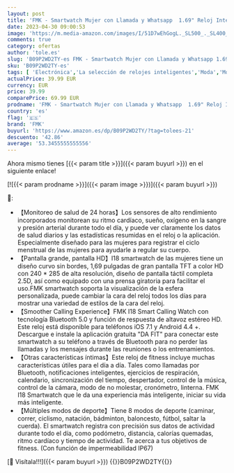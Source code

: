 ```yaml
---
layout: post
title: 'FMK - Smartwatch Mujer con Llamada y Whatsapp  1.69" Reloj Inteligente Mujer para Android iPhone con Seguimiento Menstrual  Presión Arterial  Ritmo Cardíaco  Oxígeno Sanguíneo  Correa de Metal y Silicona'
date: 2023-04-30 09:00:53
image: 'https://m.media-amazon.com/images/I/51D7wEhGogL._SL500_._SL400_.jpg'
comments: true
category: ofertas
author: 'tole.es'
slug: 'B09P2WD2TY-es FMK - Smartwatch Mujer con Llamada y Whatsapp 1.69" Reloj...'
sku: 'B09P2WD2TY-es'
tags: [ 'Electrónica','La selección de relojes inteligentes','Moda','Moda Mujer','Relojes para mujer','Self Service','Smartwatches','Smartwatches Fashion para Mujer','Special Features Stores','Tecnología para vestir','fmk','iphone','partition_000','partition_113','🇪🇸', ]
actualPrice: 39.99 EUR
currency: EUR
price: 39.99
comparePrice: 69.99 EUR
prodname: 'FMK - Smartwatch Mujer con Llamada y Whatsapp  1.69" Reloj Inteligente Mujer para Android iPhone con Seguimiento Menstrual  Presión Arterial  Ritmo Cardíaco  Oxígeno Sanguíneo  Correa de Metal y Silicona'
country: 'es'
flag: '🇪🇸'
brand: 'FMK'
buyurl: 'https://www.amazon.es/dp/B09P2WD2TY/?tag=tolees-21'
descuento: '42.86'
average: '53.3455555555556'
---
```


Ahora mismo tienes [{{< param title >}}]({{< param buyurl >}}) en el siguiente enlace!

[![{{< param prodname >}}]({{< param image >}})]({{< param buyurl >}})

🔎:

- 【Monitoreo de salud de 24 horas】Los sensores de alto rendimiento incorporados monitorean su ritmo cardíaco, sueño, oxígeno en la sangre y presión arterial durante todo el día, y puede ver claramente los datos de salud diarios y las estadísticas resumidas en el reloj o la aplicación. Especialmente diseñado para las mujeres para registrar el ciclo menstrual de las mujeres para ayudarle a regular su cuerpo.
- 【Pantalla grande, pantalla HD】I18 smartwatch de las mujeres tiene un diseño curvo sin bordes, 1,69 pulgadas de gran pantalla TFT a color HD con 240 * 285 de alta resolución, diseño de pantalla táctil completa 2.5D, así como equipado con una prensa giratoria para facilitar el uso.FMK smartwatch soporta la visualización de la esfera personalizada, puede cambiar la cara del reloj todos los días para mostrar una variedad de estilos de la cara del reloj.
- 【Smoother Calling Experience】FMK I18 Smart Calling Watch con tecnología Bluetooth 5.0 y función de respuesta de altavoz estéreo HD. Este reloj está disponible para teléfonos iOS 7.1 y Android 4.4 +. Descargue e instale la aplicación gratuita "DA FIT" para conectar este smartwatch a su teléfono a través de Bluetooth para no perder las llamadas y los mensajes durante las reuniones o los entrenamientos.
- 【Otras características íntimas】Este reloj de fitness incluye muchas características útiles para el día a día. Tales como llamadas por Bluetooth, notificaciones inteligentes, ejercicios de respiración, calendario, sincronización del tiempo, despertador, control de la música, control de la cámara, modo de no molestar, cronómetro, linterna. FMK I18 Smartwatch que le da una experiencia más inteligente, iniciar su vida más inteligente.
- 【Múltiples modos de deporte】Tiene 8 modos de deporte (caminar, correr, ciclismo, natación, bádminton, baloncesto, fútbol, saltar la cuerda). El smartwatch registra con precisión sus datos de actividad durante todo el día, como podómetro, distancia, calorías quemadas, ritmo cardíaco y tiempo de actividad. Te acerca a tus objetivos de fitness. (Con función de impermeabilidad IP67)

[🛒 Visítala!!!]({{< param buyurl >}})
{{<world>}}B09P2WD2TY{{</world>}}

